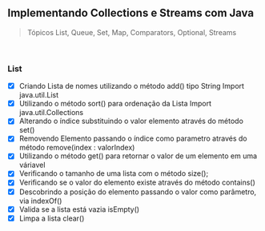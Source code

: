 ## Implementando Collections e Streams com Java

> Tópicos List, Queue, Set, Map, Comparators, Optional, Streams

<br/>

### List

- [x] Criando Lista de nomes utilizando o método add() tipo String Import java.util.List
- [x] Utilizando o método sort() para ordenação da Lista  Import java.util.Collections
- [x] Alterando o índice substituindo o valor elemento através do método set()
- [x] Removendo Elemento passando o índice como parametro através do método remove(index : valorIndex)
- [x] Utilizando o método get() para retornar o valor de um elemento em uma váriavel
- [x] Verificando o tamanho de uma lista com o método size();
- [x] Verificando se o valor do elemento existe através do método contains()
- [x] Descobrindo a posição do elemento passando o valor como parâmetro, via indexOf()
- [x] Valida se a lista está vazia isEmpty()
- [x] Limpa a lista clear()